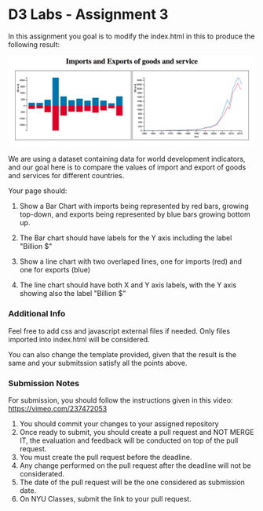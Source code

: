 # D3 Labs - Assignment 3

In this assignment you goal is to modify the index.html in this to produce the following result:

![alt text](Page.png)

We are using a dataset containing data for world development indicators, and our goal here is to compare the values of import and export of goods and services for different countries.

Your page should:

1. Show a Bar Chart with imports being represented by red bars, growing top-down, and exports being represented by blue bars growing bottom up.

2. The Bar chart should have labels for the Y axis including the label "Billion $"

3. Show a line chart with two overlaped lines, one for imports (red) and one for exports (blue)

4. The line chart should have both X and Y axis labels, with the Y axis showing also the label "Billion $"  

### Additional Info
Feel free to add css and javascript external files if needed. Only files imported into index.html will be considered.

You can also change the template provided, given that the result is the same and your submitssion satisfy all the points above.

### Submission Notes
For submission, you should follow the instructions given in this video: https://vimeo.com/237472053


1. You should commit your changes to your assigned repository
2. Once ready to submit, you should create a pull request and NOT MERGE IT, the evaluation and feedback will be conducted on top of the pull request.
3. You must create the pull request before the deadline.
4. Any change performed on the pull request after the deadline will not be considerated.
5. The date of the pull request will be the one considered as submission date.
6. On NYU Classes, submit the link to your pull request. 